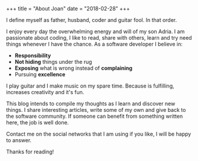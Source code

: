 +++
title = "About Joan"
date = "2018-02-28"
+++

I define myself as father, husband, coder and guitar fool. In that order.

I enjoy every day the overwhelming energy and will of my son Adria. I am passionate about coding, I like to read, share with others, learn and try need things whenever I have the chance. As a software developer I believe in:

* **Responsibility**
* **Not hiding** things under the rug
* **Exposing** what is wrong instead of **complaining**
* Pursuing **excellence**

I play guitar and I make music on my spare time. Because is fulfilling, increases creativity and it's fun.

This blog intends to compile my thoughts as I learn and discover new things. I share interesting articles, write some of my own and give back to the software community. If someone can benefit from something written here, the job is well done.

Contact me on the social networks that I am using if you like, I will be happy to answer.

Thanks for reading!
